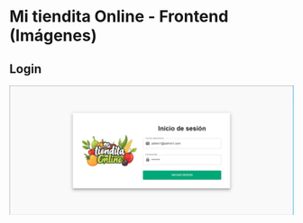 # Mi tiendita Online - Frontend (Imágenes)

## Login

![Vista previa de la lista de categorías](https://raw.githubusercontent.com/CristopherPaiz/Desafio360-Frontend/main/public/imagesDemo/Login.png)
